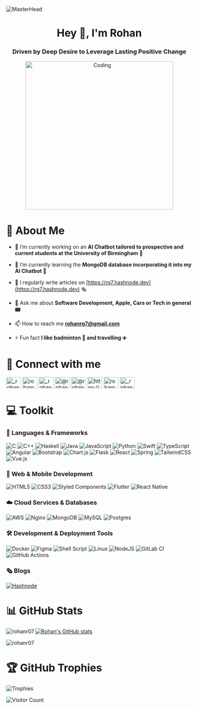 ![MasterHead](https://user-images.githubusercontent.com/10498744/210012254-234538ff-d198-48aa-8964-37e6fd45d227.gif)

<h1 align="center">Hey 👋, I'm Rohan</h1>
<h3 align="center">Driven by Deep Desire to Leverage Lasting Positive Change </h3>
<p align="center">
  <img alt="Coding" width="400" src="https://media.tenor.com/GfSX-u7VGM4AAAAC/coding.gif">
</p>

<h1 align="left">💫 About Me </h1>

- 🔭 I’m currently working on an **AI Chatbot tailored to prospective and current students at the University of Birmingham 🤖**

- 🌱 I’m currently learning the **MongoDB database incorporating it into my AI Chatbot 🌿**

- 📝 I regularly write articles on [https://rq7.hashnode.dev](https://rq7.hashnode.dev) 🗞

- 💬 Ask me about **Software Development, Apple, Cars or Tech in general 📟**

- 📫 How to reach me **rohanrq7@gmail.com**

- ⚡ Fun fact **I like badminton 🏸 and travelling ✈️**

<h1 align="left"> 🪩 Connect with me</h1>
<p align="left">
<a href="https://twitter.com/_rohanr007_" target="blank"><img align="center" src="https://raw.githubusercontent.com/rahuldkjain/github-profile-readme-generator/master/src/images/icons/Social/twitter.svg" alt="_rohanr007_" height="30" width="40" /></a>
<a href="https://linkedin.com/in/rohanrenganathan" target="blank"><img align="center" src="https://raw.githubusercontent.com/rahuldkjain/github-profile-readme-generator/master/src/images/icons/Social/linked-in-alt.svg" alt="rohanrenganathan" height="30" width="40" /></a>
<a href="https://instagram.com/_rohan007_" target="blank"><img align="center" src="https://raw.githubusercontent.com/rahuldkjain/github-profile-readme-generator/master/src/images/icons/Social/instagram.svg" alt="_rohan007_" height="30" width="40" /></a>
<a href="https://hashnode.com/@rohan007" target="blank"><img align="center" src="https://ik.imagekit.io/parallel/undefined/644c7267ec5ced42908634fa/company/logo/prl-c_Dgl1s5NXd" alt="@rohan007" height="30" width="40" /></a>
<a href="https://medium.com/@rohanrq007" target="blank"><img align="center" src="https://raw.githubusercontent.com/rahuldkjain/github-profile-readme-generator/master/src/images/icons/Social/medium.svg" alt="@rohanrq007" height="30" width="40" /></a>
<a href="https://www.youtube.com/c/https://www.youtube.com/@_rohan007_" target="blank"><img align="center" src="https://raw.githubusercontent.com/rahuldkjain/github-profile-readme-generator/master/src/images/icons/Social/youtube.svg" alt="https://www.youtube.com/@_rohan007_" height="30" width="40" /></a>
<a href="https://www.hackerrank.com/rohanrq7" target="blank"><img align="center" src="https://raw.githubusercontent.com/rahuldkjain/github-profile-readme-generator/master/src/images/icons/Social/hackerrank.svg" alt="rohanrq7" height="30" width="40" /></a>
<a href="https://www.leetcode.com/_rohan007_" target="blank"><img align="center" src="https://raw.githubusercontent.com/rahuldkjain/github-profile-readme-generator/master/src/images/icons/Social/leet-code.svg" alt="_rohan007_" height="30" width="40" /></a>
</p>

<!--<h1 align="left">💻 Languages and Tools</h1> --->
# 💻 Toolkit
### 🧮 Languages & Frameworks
![C](https://img.shields.io/badge/c-%2300599C.svg?style=for-the-badge&logo=c&logoColor=white)
![C++](https://img.shields.io/badge/c++-%2300599C.svg?style=for-the-badge&logo=c%2B%2B&logoColor=white)
![Haskell](https://img.shields.io/badge/Haskell-5e5086?style=for-the-badge&logo=haskell&logoColor=white)
![Java](https://img.shields.io/badge/java-%23ED8B00.svg?style=for-the-badge&logo=openjdk&logoColor=white)
![JavaScript](https://img.shields.io/badge/javascript-%23323330.svg?style=for-the-badge&logo=javascript&logoColor=%23F7DF1E)
![Python](https://img.shields.io/badge/python-3670A0?style=for-the-badge&logo=python&logoColor=ffdd54)
![Swift](https://img.shields.io/badge/swift-F54A2A?style=for-the-badge&logo=swift&logoColor=white)
![TypeScript](https://img.shields.io/badge/typescript-%23007ACC.svg?style=for-the-badge&logo=typescript&logoColor=white)
![Angular](https://img.shields.io/badge/angular-%23DD0031.svg?style=for-the-badge&logo=angular&logoColor=white)
![Bootstrap](https://img.shields.io/badge/bootstrap-%238511FA.svg?style=for-the-badge&logo=bootstrap&logoColor=white)
![Chart.js](https://img.shields.io/badge/chart.js-F5788D.svg?style=for-the-badge&logo=chart.js&logoColor=white)
![Flask](https://img.shields.io/badge/flask-%23000.svg?style=for-the-badge&logo=flask&logoColor=white)
![React](https://img.shields.io/badge/react-%2320232a.svg?style=for-the-badge&logo=react&logoColor=%2361DAFB)
![Spring](https://img.shields.io/badge/spring-%236DB33F.svg?style=for-the-badge&logo=spring&logoColor=white)
![TailwindCSS](https://img.shields.io/badge/tailwindcss-%2338B2AC.svg?style=for-the-badge&logo=tailwind-css&logoColor=white)
![Vue.js](https://img.shields.io/badge/vuejs-%2335495e.svg?style=for-the-badge&logo=vuedotjs&logoColor=%234FC08D)

### 📱 Web & Mobile Development
![HTML5](https://img.shields.io/badge/html5-%23E34F26.svg?style=for-the-badge&logo=html5&logoColor=white)
![CSS3](https://img.shields.io/badge/css3-%231572B6.svg?style=for-the-badge&logo=css3&logoColor=white)
![Styled Components](https://img.shields.io/badge/styled--components-DB7093?style=for-the-badge&logo=styled-components&logoColor=white)
![Flutter](https://img.shields.io/badge/Flutter-%2302569B.svg?style=for-the-badge&logo=Flutter&logoColor=white)
![React Native](https://img.shields.io/badge/react_native-%2320232a.svg?style=for-the-badge&logo=react&logoColor=%2361DAFB)

### ☁️ Cloud Services & Databases
![AWS](https://img.shields.io/badge/AWS-%23FF9900.svg?style=for-the-badge&logo=amazon-aws&logoColor=white)
![Nginx](https://img.shields.io/badge/nginx-%23009639.svg?style=for-the-badge&logo=nginx&logoColor=white)
![MongoDB](https://img.shields.io/badge/MongoDB-%234ea94b.svg?style=for-the-badge&logo=mongodb&logoColor=white)
![MySQL](https://img.shields.io/badge/mysql-%2300f.svg?style=for-the-badge&logo=mysql&logoColor=white)
![Postgres](https://img.shields.io/badge/postgres-%23316192.svg?style=for-the-badge&logo=postgresql&logoColor=white)

### 🛠 Development & Deployment Tools
![Docker](https://img.shields.io/badge/docker-%230db7ed.svg?style=for-the-badge&logo=docker&logoColor=white)
![Figma](https://img.shields.io/badge/figma-%23F24E1E.svg?style=for-the-badge&logo=figma&logoColor=white)
![Shell Script](https://img.shields.io/badge/shell_script-%23121011.svg?style=for-the-badge&logo=gnu-bash&logoColor=white)
![Linux](https://img.shields.io/badge/Linux-FCC624?style=for-the-badge&logo=linux&logoColor=black)
![NodeJS](https://img.shields.io/badge/node.js-6DA55F?style=for-the-badge&logo=node.js&logoColor=white)
![GitLab CI](https://img.shields.io/badge/gitlab%20ci-%23181717.svg?style=for-the-badge&logo=gitlab&logoColor=white)
![GitHub Actions](https://img.shields.io/badge/github%20actions-%232671E5.svg?style=for-the-badge&logo=githubactions&logoColor=white)

### 🗞 Blogs
[![Hashnode](https://img.shields.io/badge/Hashnode-2962FF?style=for-the-badge&logo=hashnode&logoColor=white)](https://rq7.hashnode.dev)

<h1 align="left">📊 GitHub Stats</h1>

<p><img align="left" src="https://github-readme-stats.vercel.app/api/top-langs?username=rohanr07&show_icons=true&theme=calm_pink&locale=en&layout=compact" alt="rohanr07" /></p>

<!--<p>&nbsp;<img align="center" src="https://github-readme-stats.vercel.app/api?username=rohanr07&show_icons=true&locale=en" alt="rohanr07" /></p> -->

[![Rohan's GitHub stats](https://github-readme-stats.vercel.app/api?username=rohanr07&count_private=true&show_icons=true&theme=merko&hide_rank=false)](https://github.com/rohanr07/github-readme-stats)

<p><img align="center" src="https://github-readme-streak-stats.herokuapp.com/?user=rohanr07&theme=outrun" alt="rohanr07" /></p>

<h1 align="left">🏆 GitHub Trophies</h1>
<!--<p align="left"> <a href="https://github.com/ryo-ma/github-profile-trophy"><img src="https://github-profile-trophy.vercel.app/?username=rohanr07" alt="rohanr07" /></a> </p> -->

![Trophies](https://github-profile-trophy.vercel.app/?username=rohanr07&theme=radical&no-frame=false&no-bg=true&margin-w=4)



![Visitor Count](https://profile-counter.glitch.me/{rohanr07}/count.svg) 
